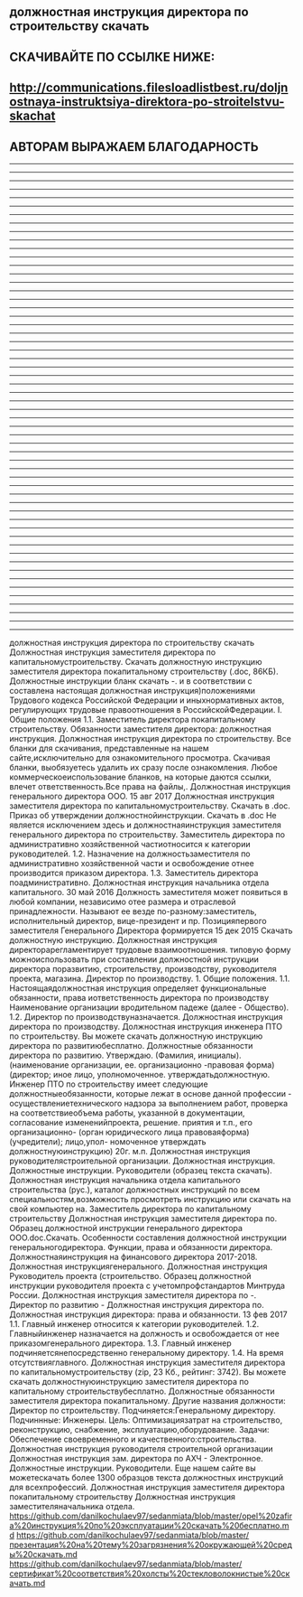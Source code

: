 должностная инструкция директора по строительству скачать
--------------------------------------------------
СКАЧИВАЙТЕ ПО ССЫЛКЕ НИЖЕ:
--------------------------------------------------
http://communications.filesloadlistbest.ru/doljnostnaya-instruktsiya-direktora-po-stroitelstvu-skachat
--------------------------------------------------
АВТОРАМ ВЫРАЖАЕМ БЛАГОДАРНОСТЬ
--------------------------------------------------
--------------------------------------------------
--------------------------------------------------
--------------------------------------------------
--------------------------------------------------
--------------------------------------------------
--------------------------------------------------
--------------------------------------------------
--------------------------------------------------
--------------------------------------------------
--------------------------------------------------
--------------------------------------------------
--------------------------------------------------
--------------------------------------------------
--------------------------------------------------
--------------------------------------------------
--------------------------------------------------
--------------------------------------------------
--------------------------------------------------
--------------------------------------------------
--------------------------------------------------
--------------------------------------------------
--------------------------------------------------
--------------------------------------------------
--------------------------------------------------
--------------------------------------------------
--------------------------------------------------
--------------------------------------------------
--------------------------------------------------
--------------------------------------------------
--------------------------------------------------
--------------------------------------------------
--------------------------------------------------
--------------------------------------------------
--------------------------------------------------
--------------------------------------------------
--------------------------------------------------
--------------------------------------------------
--------------------------------------------------
--------------------------------------------------
--------------------------------------------------
--------------------------------------------------
--------------------------------------------------
--------------------------------------------------
--------------------------------------------------
--------------------------------------------------
--------------------------------------------------
--------------------------------------------------
--------------------------------------------------
--------------------------------------------------
--------------------------------------------------
--------------------------------------------------
--------------------------------------------------
--------------------------------------------------
--------------------------------------------------
--------------------------------------------------
--------------------------------------------------
должностная инструкция директора по строительству скачать Должностная инструкция заместителя директора по капитальномустроительству. Скачать должностную инструкцию заместителя директора покапитальному строительству (.doc, 86КБ). Должностные инструкции бланк скачать -. и в соответствии с составлена настоящая должностная инструкция)положениями Трудового кодекса Российской Федерации и иныхнормативных актов, регулирующих трудовые правоотношения в РоссийскойФедерации. I. Общие положения 1.1. Заместитель директора покапитальному строительству. Обязанности заместителя директора: должностная инструкция. Должностная инструкция директора по строительству. Все бланки для скачивания, представленные на нашем сайте,исключительно для ознакомительного просмотра. Скачивая бланки, выобязуетесь удалить их сразу после ознакомления. Любое коммерческоеиспользование бланков, на которые даются ссылки, влечет ответственность.Все права на файлы,. Должностная инструкция генерального директора ООО. 15 авг 2017  Должностная инструкция заместителя директора по капитальномустроительству. Скачать в .doc. Приказ об утверждении должностнойинструкции. Скачать в .doc  Не является исключением здесь и должностнаяинструкция заместителя генерального директора по строительству. Заместитель директора по административно  хозяйственной частиотносится к категории руководителей. 1.2. Назначение на должностьзаместителя по административно  хозяйственной части и освобождение отнее производится приказом директора. 1.3. Заместитель директора поадминистративно. Должностная инструкция начальника отдела капитального. 30 май 2016  Должность заместителя может появиться в любой компании, независимо отее размера и отраслевой принадлежности. Называют ее везде по-разному:заместитель, исполнительный директор, вице-президент и пр. Позицияпервого заместителя Генерального Директора формируется
15 дек 2015  Скачать должностную инструкцию.  Должностная инструкция директорарегламентирует трудовые взаимоотношения.  типовую форму можноиспользовать при составлении должностной инструкции директора поразвитию, строительству, производству, руководителя проекта, магазина. Директор по производству. 1. Общие положения. 1.1. Настоящаядолжностная инструкция определяет функциональные обязанности, права иответственность директора по производству Наименование организации вродительном падеже (далее - Общество). 1.2. Директор по производствуназначается. Должностная инструкция директора по производству. Должностная инструкция инженера ПТО по строительству. Вы можете скачать должностную инструкцию директора по развитиюбесплатно. Должностные обязанности директора по развитию. Утверждаю. (Фамилия, инициалы). (наименование организации, ее. организационно -правовая форма) (директор; иное лицо, уполномоченное. утверждатьдолжностную. Инженер ПТО по строительству имеет следующие должностныеобязанности, которые лежат в основе данной профессии - осуществлениетехнического надзора за выполнением работ, проверка на соответствиеобъема работы, указанной в документации, согласование измененийпроекта, решение. приятия и т.п., его организационно- (орган юридического лица правоваяформа) (учредители); лицо,упол- номоченное утверждать должностнуюинструкцию)    20г. м.п. Должностная инструкция руководителястроительной организации. Должностная инструкция. Должностные инструкции. Руководители (образец текста скачать). Должностная инструкция начальника отдела капитального строительства (рус.), каталог должностных инструкций по всем специальностям,возможность просмотреть инструкцию или скачать на свой компьютер на. Заместитель директора по капитальному строительству
Должностная инструкция заместителя директора по. Образец должностной инструкции генерального директора ООО.doc.Скачать. Особенности составления должностной инструкции генеральногодиректора. Функции, права и обязанности директора. Должностнаяинструкция на финансового директора 2017-2018. Должностная инструкциягенерального. Должностная инструкция Руководитель проекта (строительство. Образец должностной инструкции руководителя проекта с учетомпрофстандартов Минтруда России. Должностная инструкция заместителя директора по  -. Директор по развитию - Должностная инструкция директора по. Должностная инструкция директора: права и обязанности. 13 фев 2017  1.1. Главный инженер относится к категории руководителей. 1.2. Главныйинженер назначается на должность и освобождается от нее приказомгенерального директора. 1.3. Главный инженер подчиняетсянепосредственно генеральному директору. 1.4. На время отсутствияглавного. Должностная инструкция заместителя директора по капитальномустроительству (zip, 23 Кб., рейтинг: 3742). Вы можете скачать должностнуюинструкцию заместителя директора по капитальному строительствубесплатно. Должностные обязанности заместителя директора покапитальному. Другие названия должности: Директор по строительству. Подчиняется:Генеральному директору. Подчиннные: Инженеры. Цель: Оптимизациязатрат на строительство, реконструкцию, снабжение, эксплуатацию,оборудование. Задачи: Обеспечение своевременного и качественного:строительства. Должностная инструкция руководителя строительной организации
Должностная инструкция зам. директора по АХЧ - Электронное. Должностные инструкции. Руководители. Еще нашем сайте вы можетескачать более 1300 образцов текста должностных инструкций для всехпрофессий.  Должностная инструкция заместителя директора покапитальному строительству  Должностная инструкция заместителяначальника отдела.
https://github.com/danilkochulaev97/sedanmiata/blob/master/opel%20zafira%20инструкция%20по%20эксплуатации%20скачать%20бесплатно.md
https://github.com/danilkochulaev97/sedanmiata/blob/master/презентация%20на%20тему%20загрязнения%20окружающей%20среды%20скачать.md
https://github.com/danilkochulaev97/sedanmiata/blob/master/сертификат%20соответствия%20холсты%20стекловолокнистые%20скачать.md